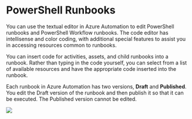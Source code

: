 # PowerShell Runbooks  

You can use the textual editor in Azure Automation to edit PowerShell runbooks and PowerShell Workflow runbooks. The code editor has intellisense and color coding, with additional special features to assist you in accessing resources common to runbooks.

You can insert code for activities, assets, and child runbooks into a runbook. Rather than typing in the code yourself, you can select from a list of available resources and have the appropriate code inserted into the runbook.

Each runbook in Azure Automation has two versions, **Draft** and **Published**. You edit the Draft version of the runbook and then publish it so that it can be executed. The Published version cannot be edited.

![]( ../../Linked_Image_Files//1.5.3.png)
